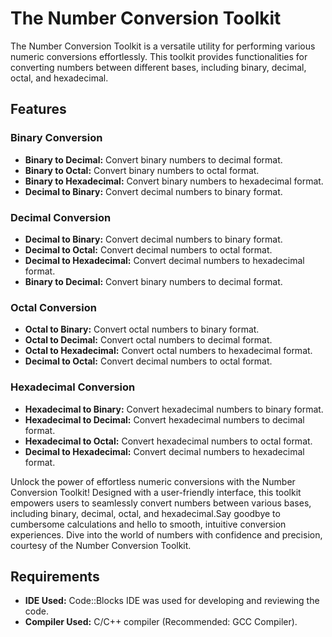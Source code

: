 # The Number Conversion Toolkit

The Number Conversion Toolkit is a versatile utility for performing various numeric conversions effortlessly. This toolkit provides functionalities for converting numbers between different bases, including binary, decimal, octal, and hexadecimal.

## Features

### Binary Conversion
- **Binary to Decimal:** Convert binary numbers to decimal format.
- **Binary to Octal:** Convert binary numbers to octal format.
- **Binary to Hexadecimal:** Convert binary numbers to hexadecimal format.
- **Decimal to Binary:** Convert decimal numbers to binary format.

### Decimal Conversion
- **Decimal to Binary:** Convert decimal numbers to binary format.
- **Decimal to Octal:** Convert decimal numbers to octal format.
- **Decimal to Hexadecimal:** Convert decimal numbers to hexadecimal format.
- **Binary to Decimal:** Convert binary numbers to decimal format.

### Octal Conversion
- **Octal to Binary:** Convert octal numbers to binary format.
- **Octal to Decimal:** Convert octal numbers to decimal format.
- **Octal to Hexadecimal:** Convert octal numbers to hexadecimal format.
- **Decimal to Octal:** Convert decimal numbers to octal format.

### Hexadecimal Conversion
- **Hexadecimal to Binary:** Convert hexadecimal numbers to binary format.
- **Hexadecimal to Decimal:** Convert hexadecimal numbers to decimal format.
- **Hexadecimal to Octal:** Convert hexadecimal numbers to octal format.
- **Decimal to Hexadecimal:** Convert decimal numbers to hexadecimal format.

Unlock the power of effortless numeric conversions with the Number Conversion Toolkit! Designed with a user-friendly interface, this toolkit empowers users to seamlessly convert numbers between various bases, including binary, decimal, octal, and hexadecimal.Say goodbye to cumbersome calculations and hello to smooth, intuitive conversion experiences. Dive into the world of numbers with confidence and precision, courtesy of the Number Conversion Toolkit.


## Requirements

- **IDE Used:** Code::Blocks IDE was used for developing and reviewing the code.
- **Compiler Used:** C/C++ compiler (Recommended: GCC Compiler).
